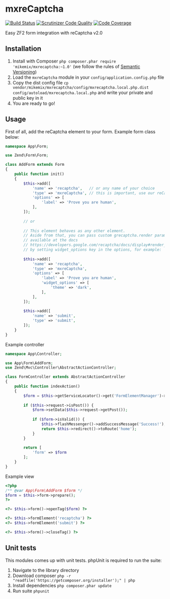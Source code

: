 # mxreCaptcha

[![Build Status](https://scrutinizer-ci.com/g/mikemix/mxreCaptcha/badges/build.png?b=master)](https://scrutinizer-ci.com/g/mikemix/mxreCaptcha/build-status/master) [![Scrutinizer Code Quality](https://scrutinizer-ci.com/g/mikemix/mxreCaptcha/badges/quality-score.png?b=master)](https://scrutinizer-ci.com/g/mikemix/mxreCaptcha/?branch=master) [![Code Coverage](https://scrutinizer-ci.com/g/mikemix/mxreCaptcha/badges/coverage.png?b=master)](https://scrutinizer-ci.com/g/mikemix/mxreCaptcha/?branch=master)

Easy ZF2 form integration with reCaptcha v2.0

## Installation

1. Install with Composer `php composer.phar require 'mikemix/mxrecaptcha:~1.0'` (we follow the rules of [Semantic Versioning](http://semver.org/))
2. Load the `mxreCaptcha` module in your `config/application.config.php` file
3. Copy the dist config file `cp vendor/mikemix/mxrecaptcha/config/mxrecaptcha.local.php.dist config/autoload/mxrecaptcha.local.php` and write your private and public key in it
4. You are ready to go!

## Usage

First of all, add the reCaptcha element to your form. Example form class below:

```php
namespace App\Form;

use Zend\Form\Form;

class AddForm extends Form
{
    public function init()
    {
        $this->add([
            'name' => 'recaptcha',   // or any name of your choice
            'type' => 'mxreCaptcha', // this is important, use our reCaptcha component
            'options' => [
                'label' => 'Prove you are human',
            ],
        ]);
        
        // or
        
        // This element behaves as any other element.
        // Aside from that, you can pass custom grecaptcha.render parameters
        // available at the docs
        // https://developers.google.com/recaptcha/docs/display#render_param
        // by setting widget_options key in the options, for example:
        
        $this->add([
            'name' => 'recaptcha',
            'type' => 'mxreCaptcha',
            'options' => [
                'label' => 'Prove you are human',
                'widget_options' => [
                    'theme' => 'dark',
                ],
            ],
        ]);
        
        $this->add([
            'name' => 'submit',
            'type' => 'submit',
        ]);
    }
}
```

Example controller

```php
namespace App\Controller;

use App\Form\AddForm;
use Zend\Mvc\Controller\AbstractActionController;

class FormController extends AbstractActionController
{
    public function indexAction()
    {
        $form = $this->getServiceLocator()->get('FormElementManager')->get(AddForm::class);
        
        if ($this->request->isPost()) {
            $form->setData($this->request->getPost());
            
            if ($form->isValid()) {
                $this->flashMessenger()->addSuccessMessage('Success!');
                return $this->redirect()->toRoute('home');
            }
        }
        
        return [
            'form' => $form
        ];
    }
}
```

Example view

```php
<?php
/** @var App\Form\AddForm $form */
$form = $this->form->prepare();
?>

<?= $this->form()->openTag($form) ?>

<?= $this->formElement('recaptcha') ?>
<?= $this->formElement('submit') ?>

<?= $this->form()->closeTag() ?>
```

## Unit tests

This modules comes up with unit tests. phpUnit is required to run the suite:

1. Navigate to the library directory
2. Download composer `php -r "readfile('https://getcomposer.org/installer');" | php`
3. Install dependencies `php composer.phar update`
4. Run suite `phpunit`
